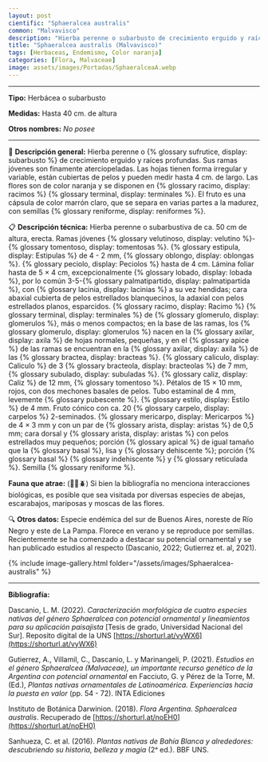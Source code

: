 ```yaml
---
layout: post
cientific: "Sphaeralcea australis"
common: "Malvavisco"
description: "Hierba perenne o subarbusto de crecimiento erguido y raíces profundas. Sus ramas jóvenes son finamente aterciopeladas. Las hojas tienen forma irregular y variable, están cubiertas de pelos y pueden medir hasta 4 cm. de largo. Las flores son de color naranja y se disponen en racimos terminales. El fruto es una cápsula de color marrón claro, que se separa en varias partes a la madurez, con semillas reniformes."
title: "Sphaeralcea australis (Malvavisco)"
tags: [Herbaceas, Endemismo, Color naranja]
categories: [Flora, Malvaceae]
image: assets/images/Portadas/SphaeralceaA.webp
---
```


***

**Tipo:** Herbácea o subarbusto

**Medidas:** Hasta 40 cm. de altura

**Otros nombres:** *No posee*

***

🌱 **Descripción general:** Hierba perenne o {% glossary sufrutice, display: subarbusto %} de crecimiento erguido y raíces profundas. Sus ramas jóvenes son finamente aterciopeladas. Las hojas tienen forma irregular y variable, están cubiertas de pelos y pueden medir hasta 4 cm. de largo. Las flores son de color naranja y se disponen en {% glossary racimo, display: racimos %} {% glossary terminal, display: terminales %}. El fruto es una cápsula de color marrón claro, que se separa en varias partes a la madurez, con semillas {% glossary reniforme, display: reniformes %}.

📋 **Descripción técnica:** Hierba perenne o subarbustiva de ca. 50 cm de altura, erecta. Ramas jóvenes {% glossary velutinoso, display: velutino %}-{% glossary tomentoso, display: tomentosas %}. {% glossary estipula, display: Estipulas %} de 4 - 2 mm, {% glossary oblongo, display: oblongas %}. {% glossary peciolo, display: Peciolos %} hasta de 4 cm. Lámina foliar hasta de 5 × 4 cm, excepcionalmente {% glossary lobado, display: lobada %}, por lo común 3-5-{% glossary palmatipartido, display: palmatipartida %}, con {% glossary lacinia, display: lacinias %} a su vez hendidas; cara abaxial cubierta de pelos estrellados blanquecinos, la adaxial con pelos estrellados planos, esparcidos. {% glossary racimo, display: Racimo %} {% glossary terminal, display: terminales %} de {% glossary glomerulo, display: glomerulos %}, más o menos compactos; en la base de las ramas, los {% glossary glomerulo, display: glomerulos %} nacen en la {% glossary axilar, display: axila %} de hojas normales, pequeñas, y en el {% glossary apice %} de las ramas se encuentran en la {% glossary axilar, display: axila %} de las {% glossary bractea, display: bracteas %}. {% glossary caliculo, display: Caliculo %} de 3 {% glossary bracteola, display: bracteolas %} de 7 mm, {% glossary subulado, display: subuladas %}. {% glossary caliz, display: Caliz %} de 12 mm, {% glossary tomentoso %}. Pétalos de 15 × 10 mm, rojos, con dos mechones basales de pelos. Tubo estaminal de 4 mm, levemente {% glossary pubescente %}. {% glossary estilo, display: Estilo %} de 4 mm. Fruto cónico con ca. 20 {% glossary carpelo, display: carpelos %} 2-seminados. {% glossary mericarpo, display: Mericarpos %} de 4 × 3 mm y con un par de {% glossary arista, display: aristas %} de 0,5 mm; cara dorsal y {% glossary arista, display: aristas %} con pelos estrellados muy pequeños; porción {% glossary apical %} de igual tamaño que la {% glossary basal %}, lisa y {% glossary dehiscente %}; porción {% glossary basal %} {% glossary indehiscente %} y {% glossary reticulada %}. Semilla {% glossary reniforme %}.

**Fauna que atrae:** (🦋🐝🪲) Si bien la bibliografía no menciona interacciones biológicas, es posible que sea visitada por diversas especies de abejas, escarabajos, mariposas y moscas de las flores.

🔍 **Otros datos:** Especie endémica del sur de Buenos Aires, noreste de Río Negro y este de La Pampa. Florece en verano y se reproduce por semillas. Recientemente se ha comenzado a destacar su potencial ornamental y se han publicado estudios al respecto (Dascanio, 2022; Gutierrez et. al, 2021).

 {% include image-gallery.html folder="/assets/images/Sphaeralcea-australis" %}

***

**Bibliografía:**

Dascanio, L. M. (2022). *Caracterización morfológica de cuatro especies nativas del género Sphaeralcea con potencial ornamental y lineamientos para su aplicación paisajista* [Tesis de grado, Universidad Nacional del Sur]. Reposito digital de la UNS 
[https://shorturl.at/vyWX6](https://shorturl.at/vyWX6)

Gutierrez, A., Villamil, C., Dascanio, L. y Marinangeli, P. (2021). *Estudios en el género Sphaeralcea (Malvaceae), un importante recurso genético de la Argentina con potencial ornamental* en Facciuto, G. y Pérez de la Torre, M. (Ed.), *Plantas nativas ornamentales de Latinoamérica. Experiencias hacia la puesta en valor* (pp. 54 - 72). INTA Ediciones

Instituto de Botánica Darwinion. (2018). *Flora Argentina. Sphaeralcea australis*. Recuperado de 
[https://shorturl.at/noEH0](https://shorturl.at/noEH0)

Sanhueza, C. et al. (2016). *Plantas nativas de Bahía Blanca y alrededores: descubriendo su historia, belleza y magia* (2ᵃ ed.). BBF UNS.

